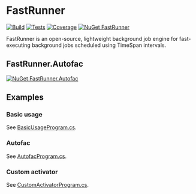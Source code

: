 # FastRunner

[![Build](https://img.shields.io/azure-devops/build/cyaspik/DotNet/1.svg)](https://dev.azure.com/cyaspik/DotNet/_build/latest?definitionId=1)
[![Tests](https://img.shields.io/azure-devops/tests/cyaspik/DotNet/1.svg)](https://dev.azure.com/cyaspik/DotNet/_build/latest?definitionId=1)
[![Coverage](https://img.shields.io/azure-devops/coverage/cyaspik/DotNet/1.svg)](https://dev.azure.com/cyaspik/DotNet/_build/latest?definitionId=1)
[![NuGet FastRunner](https://img.shields.io/nuget/v/FastRunner.svg)](https://www.nuget.org/packages/FastRunner/)

FastRunner is an open-source, lightweight background job engine for fast-executing background jobs scheduled using TimeSpan intervals.

## FastRunner.Autofac

[![NuGet FastRunner.Autofac](https://img.shields.io/nuget/v/FastRunner.Autofac.svg)](https://www.nuget.org/packages/FastRunner.Autofac/)

## Examples

### Basic usage

See [BasicUsageProgram.cs](FastRunner.ExampleApp/BasicUsageProgram.cs).

### Autofac

See [AutofacProgram.cs](FastRunner.ExampleApp/AutofacProgram.cs).

### Custom activator

See [CustomActivatorProgram.cs](FastRunner.ExampleApp/CustomActivatorProgram.cs).
